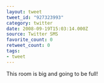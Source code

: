 ```yaml
---
layout: tweet
tweet_id: "927323993"
category: twitter
date: 2008-09-19T15:03:14.000Z
source: Twitter SMS
favorite_count: 0
retweet_count: 0
tags:
- tweet
---
```


This room is big and going to be full!
